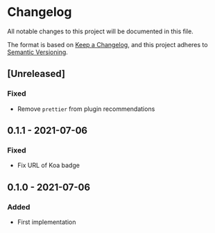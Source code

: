 # Changelog
All notable changes to this project will be documented in this file.

The format is based on [Keep a Changelog](https://keepachangelog.com/en/1.0.0/),
and this project adheres to [Semantic Versioning](https://semver.org/spec/v2.0.0.html).

## [Unreleased]
### Fixed
- Remove `prettier` from plugin recommendations

## 0.1.1 - 2021-07-06
### Fixed
- Fix URL of Koa badge

## 0.1.0 - 2021-07-06
### Added
- First implementation
